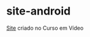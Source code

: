 # site-android
 <a href="https://rhuanoabsp.github.io/site-android/">Site</a> criado no Curso em Vídeo
